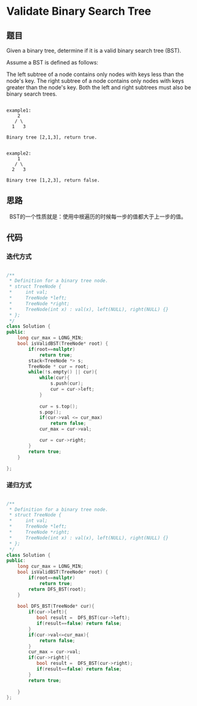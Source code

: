 #  Validate Binary Search Tree


## 题目

Given a binary tree, determine if it is a valid binary search tree (BST).

Assume a BST is defined as follows:

The left subtree of a node contains only nodes with keys less than the node's key.
The right subtree of a node contains only nodes with keys greater than the node's key.
Both the left and right subtrees must also be binary search trees.

```

example1:
    2
   / \
  1   3
  
Binary tree [2,1,3], return true.

```

```

example2:
    1
   / \
  2   3
  
Binary tree [1,2,3], return false.

```
## 思路

   BST的一个性质就是：使用中根遍历的时候每一步的值都大于上一步的值。



## 代码

### 迭代方式

```cpp

/**
 * Definition for a binary tree node.
 * struct TreeNode {
 *     int val;
 *     TreeNode *left;
 *     TreeNode *right;
 *     TreeNode(int x) : val(x), left(NULL), right(NULL) {}
 * };
 */
class Solution {
public:
    long cur_max = LONG_MIN;
    bool isValidBST(TreeNode* root) {
        if(root==nullptr)
            return true;
        stack<TreeNode *> s;
        TreeNode * cur = root;
        while(!s.empty() || cur){
            while(cur){
                s.push(cur);
                cur = cur->left;
            }
            
            cur = s.top();
            s.pop();
            if(cur->val <= cur_max) 
                return false;
            cur_max = cur->val;

            cur = cur->right;
        }
        return true;
    }

};

```

### 递归方式

```cpp

/**
 * Definition for a binary tree node.
 * struct TreeNode {
 *     int val;
 *     TreeNode *left;
 *     TreeNode *right;
 *     TreeNode(int x) : val(x), left(NULL), right(NULL) {}
 * };
 */
class Solution {
public:
    long cur_max = LONG_MIN;
    bool isValidBST(TreeNode* root) {
        if(root==nullptr)
            return true;
        return DFS_BST(root);
    }
    
    bool DFS_BST(TreeNode* cur){
        if(cur->left){
           bool result =  DFS_BST(cur->left);
           if(result==false) return false;
        }
        if(cur->val<=cur_max){
            return false;
        }
        cur_max = cur->val;
        if(cur->right){
           bool result =  DFS_BST(cur->right);
           if(result==false) return false;
        }
        return true;
        
    }
};

```
